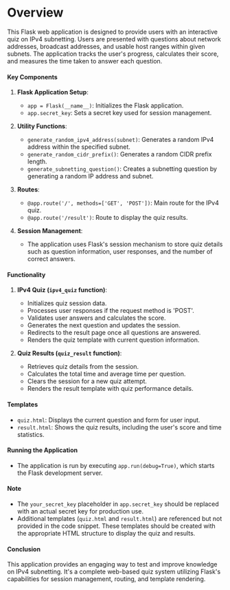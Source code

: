 # Overview

This Flask web application is designed to provide users with an interactive quiz on IPv4 subnetting. Users are presented with questions about network addresses, broadcast addresses, and usable host ranges within given subnets. The application tracks the user's progress, calculates their score, and measures the time taken to answer each question.

#### Key Components

1. **Flask Application Setup**: 
   - `app = Flask(__name__)`: Initializes the Flask application.
   - `app.secret_key`: Sets a secret key used for session management.

2. **Utility Functions**:
   - `generate_random_ipv4_address(subnet)`: Generates a random IPv4 address within the specified subnet.
   - `generate_random_cidr_prefix()`: Generates a random CIDR prefix length.
   - `generate_subnetting_question()`: Creates a subnetting question by generating a random IP address and subnet.

3. **Routes**:
   - `@app.route('/', methods=['GET', 'POST'])`: Main route for the IPv4 quiz.
   - `@app.route('/result')`: Route to display the quiz results.

4. **Session Management**:
   - The application uses Flask's session mechanism to store quiz details such as question information, user responses, and the number of correct answers.

#### Functionality

1. **IPv4 Quiz (`ipv4_quiz` function)**:
   - Initializes quiz session data.
   - Processes user responses if the request method is 'POST'.
   - Validates user answers and calculates the score.
   - Generates the next question and updates the session.
   - Redirects to the result page once all questions are answered.
   - Renders the quiz template with current question information.

2. **Quiz Results (`quiz_result` function)**:
   - Retrieves quiz details from the session.
   - Calculates the total time and average time per question.
   - Clears the session for a new quiz attempt.
   - Renders the result template with quiz performance details.

#### Templates

- `quiz.html`: Displays the current question and form for user input.
- `result.html`: Shows the quiz results, including the user's score and time statistics.

#### Running the Application

- The application is run by executing `app.run(debug=True)`, which starts the Flask development server.

#### Note

- The `your_secret_key` placeholder in `app.secret_key` should be replaced with an actual secret key for production use.
- Additional templates (`quiz.html` and `result.html`) are referenced but not provided in the code snippet. These templates should be created with the appropriate HTML structure to display the quiz and results.

#### Conclusion

This application provides an engaging way to test and improve knowledge on IPv4 subnetting. It's a complete web-based quiz system utilizing Flask's capabilities for session management, routing, and template rendering.